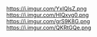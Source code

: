 https://i.imgur.com/YxIQlsZ.png  
https://i.imgur.com/HlQxvg0.png  
https://i.imgur.com/grS9K8G.png  
https://i.imgur.com/QKRtGQe.png